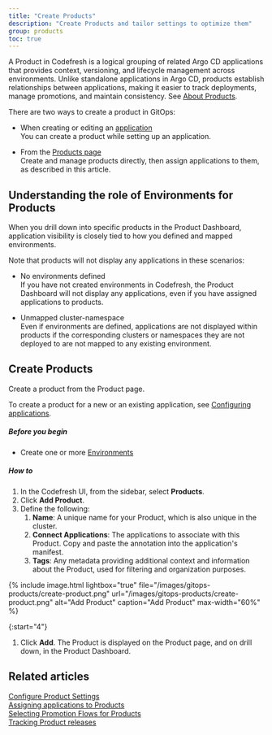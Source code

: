 ```yaml
---
title: "Create Products"
description: "Create Products and tailor settings to optimize them"
group: products
toc: true
---
```




A Product in Codefresh is a logical grouping of related Argo CD applications that provides context, versioning, and lifecycle management across environments. Unlike standalone applications in Argo CD, products establish relationships between applications, making it easier to track deployments, manage promotions, and maintain consistency. See [About Products]({{site.baseurl}}/docs/products/about-products/).

There are two ways to create a product in GitOps:
* When creating or editing an [application]({{site.baseurl}}/docs/deployments/gitops/application-configuration-settings/#products)<br>
  You can create a product while setting up an application.

* From the [Products page](#create-products)<br>
  Create and manage products directly, then assign applications to them, as described in this article.



## Understanding the role of Environments for Products

When you drill down into specific products in the Product Dashboard, application visibility is closely tied to how you defined and mapped environments. 

Note that products will not display any applications in these scenarios:

* No environments defined  
  If you have not created environments in Codefresh, the Product Dashboard will not display any applications, even if you have assigned applications to products.  


* Unmapped cluster-namespace  
  Even if environments are defined, applications are not displayed within products if the corresponding clusters or namespaces they are not deployed to are not mapped to any existing environment. 




## Create Products 
Create a product from the Product page.  

To create a product for a new or an existing application, see [Configuring applications]({{site.baseurl}}/docs/deployments/gitops/application-configuration-settings/#products).

##### Before you begin
* Create one or more [Environments]({{site.baseurl}}/docs/dashboards/gitops-environments/#create-gitops-environments)

##### How to
1. In the Codefresh UI, from the sidebar, select **Products**.
1. Click **Add Product**.
1. Define the following:
    1. **Name**: A unique name for your Product, which is also unique in the cluster. 
    1. **Connect Applications**: The applications to associate with this Product. 
      Copy and paste the annotation into the application's manifest.
    1. **Tags**: Any metadata providing additional context and information about the Product, used for filtering and organization purposes.

{% include 
	image.html 
	lightbox="true" 
	file="/images/gitops-products/create-product.png" 
	url="/images/gitops-products/create-product.png" 
	alt="Add Product" 
	caption="Add Product"
  max-width="60%" 
%}

{:start="4"}
1. Click **Add**. 
   The Product is displayed on the Product page, and on drill down, in the Product Dashboard. 


## Related articles
[Configure Product Settings]({{site.baseurl}}/docs/products/configure-product-settings/)  
[Assigning applications to Products]({{site.baseurl}}/docs/products/assign-applications/)   
[Selecting Promotion Flows for Products]({{site.baseurl}}/docs/products/promotion-flow-triggers/)   
[Tracking Product releases]({{site.baseurl}}/docs/promotions/releases/)  